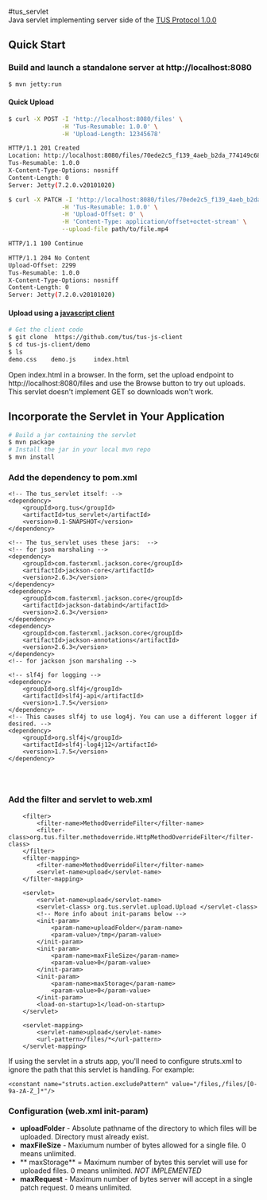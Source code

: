 #tus_servlet  
Java servlet implementing server side of the [TUS Protocol 1.0.0](http://www.tus.io/protocols/resumable-upload.html) 


## Quick Start

### Build and launch a standalone server at http://localhost:8080
```bash
$ mvn jetty:run
```
#### Quick Upload
```bash
$ curl -X POST -I 'http://localhost:8080/files' \
               -H 'Tus-Resumable: 1.0.0' \
               -H 'Upload-Length: 12345678'

HTTP/1.1 201 Created
Location: http://localhost:8080/files/70ede2c5_f139_4aeb_b2da_774149c68286
Tus-Resumable: 1.0.0
X-Content-Type-Options: nosniff
Content-Length: 0
Server: Jetty(7.2.0.v20101020)

$ curl -X PATCH -I 'http://localhost:8080/files/70ede2c5_f139_4aeb_b2da_774149c68286' \
               -H 'Tus-Resumable: 1.0.0' \
               -H 'Upload-Offset: 0' \
               -H 'Content-Type: application/offset+octet-stream' \
               --upload-file path/to/file.mp4

HTTP/1.1 100 Continue

HTTP/1.1 204 No Content
Upload-Offset: 2299
Tus-Resumable: 1.0.0
X-Content-Type-Options: nosniff
Content-Length: 0
Server: Jetty(7.2.0.v20101020)
```






#### Upload using a [javascript client](https://github.com/tus/tus-js-client)
```bash
# Get the client code
$ git clone  https://github.com/tus/tus-js-client
$ cd tus-js-client/demo
$ ls
demo.css	demo.js		index.html
```
Open index.html in a browser.  In the form, set the upload endpoint to http://localhost:8080/files and use the Browse button to try out uploads. This servlet doesn't implement GET so downloads won't work.

## Incorporate the Servlet in Your Application
```bash
# Build a jar containing the servlet
$ mvn package
# Install the jar in your local mvn repo
$ mvn install
```

### Add the dependency to pom.xml 
```
<!-- The tus_servlet itself: -->
<dependency>
    <groupId>org.tus</groupId>
    <artifactId>tus_servlet</artifactId>
    <version>0.1-SNAPSHOT</version>
</dependency>

<!-- The tus_servlet uses these jars:  -->
<!-- for json marshaling -->
<dependency>
    <groupId>com.fasterxml.jackson.core</groupId>
    <artifactId>jackson-core</artifactId>
    <version>2.6.3</version>
</dependency>
<dependency>
    <groupId>com.fasterxml.jackson.core</groupId>
    <artifactId>jackson-databind</artifactId>
    <version>2.6.3</version>
</dependency>
<dependency>
    <groupId>com.fasterxml.jackson.core</groupId>
    <artifactId>jackson-annotations</artifactId>
    <version>2.6.3</version>
</dependency>
<!-- for jackson json marshaling -->

<!-- slf4j for logging -->
<dependency>
	<groupId>org.slf4j</groupId>
    <artifactId>slf4j-api</artifactId>
    <version>1.7.5</version>
</dependency>
<!-- This causes slf4j to use log4j. You can use a different logger if desired. -->
<dependency>
    <groupId>org.slf4j</groupId>
    <artifactId>slf4j-log4j12</artifactId>
    <version>1.7.5</version>
</dependency>




```

### Add the filter and servlet to web.xml 
```
    <filter>
    	<filter-name>MethodOverrideFilter</filter-name>
        <filter-class>org.tus.filter.methodoverride.HttpMethodOverrideFilter</filter-class>
    </filter>
    <filter-mapping>
        <filter-name>MethodOverrideFilter</filter-name>
        <servlet-name>upload</servlet-name>
    </filter-mapping>

    <servlet>
        <servlet-name>upload</servlet-name>
        <servlet-class> org.tus.servlet.upload.Upload </servlet-class>
        <!-- More info about init-params below -->
		<init-param>
            <param-name>uploadFolder</param-name>
            <param-value>/tmp</param-value>
        </init-param>
        <init-param>
            <param-name>maxFileSize</param-name>
            <param-value>0</param-value>
        </init-param>
        <init-param>
            <param-name>maxStorage</param-name>
            <param-value>0</param-value>
        </init-param>
        <load-on-startup>1</load-on-startup>
    </servlet>

    <servlet-mapping>
        <servlet-name>upload</servlet-name>
        <url-pattern>/files/*</url-pattern>
    </servlet-mapping>
```

If using the servlet in a struts app, you'll need to configure struts.xml to ignore the path that this servlet is handling. For example:
```
<constant name="struts.action.excludePattern" value="/files,/files/[0-9a-zA-Z_]*"/>
```

### Configuration (web.xml init-param)
* **uploadFolder** - Absolute pathname of the directory to which files will be uploaded.  Directory must already exist.
* **maxFileSize** - Maxiumum number of bytes allowed for a single file.  0 means unlimited.
* ** maxStorage** = Maximum number of bytes this servlet will use for uploaded files.  0 means unlimited.  *NOT IMPLEMENTED*
* **maxRequest** - Maximum number of bytes server will accept in a single patch request.  0 means unlimited.
